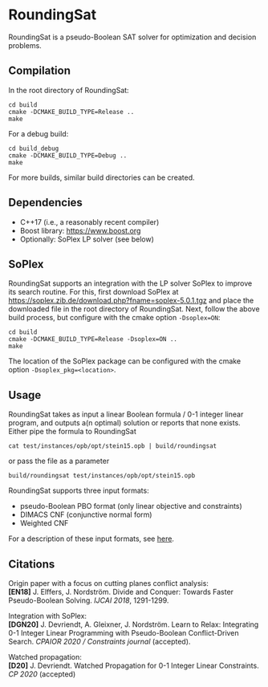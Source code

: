# RoundingSat

RoundingSat is a pseudo-Boolean SAT solver for optimization and decision problems.

## Compilation

In the root directory of RoundingSat:

    cd build
    cmake -DCMAKE_BUILD_TYPE=Release ..
    make

For a debug build:

    cd build_debug
    cmake -DCMAKE_BUILD_TYPE=Debug ..
    make

For more builds, similar build directories can be created.

## Dependencies

- C++17 (i.e., a reasonably recent compiler)
- Boost library: https://www.boost.org
- Optionally: SoPlex LP solver (see below)

## SoPlex

RoundingSat supports an integration with the LP solver SoPlex to improve its search routine.
For this, first download SoPlex at https://soplex.zib.de/download.php?fname=soplex-5.0.1.tgz and place the downloaded file in the root directory of RoundingSat.
Next, follow the above build process, but configure with the cmake option `-Dsoplex=ON`:

    cd build
    cmake -DCMAKE_BUILD_TYPE=Release -Dsoplex=ON ..
    make

The location of the SoPlex package can be configured with the cmake option `-Dsoplex_pkg=<location>`.

## Usage

RoundingSat takes as input a linear Boolean formula / 0-1 integer linear program, and outputs a(n optimal) solution or reports that none exists.
Either pipe the formula to RoundingSat

    cat test/instances/opb/opt/stein15.opb | build/roundingsat

or pass the file as a parameter

    build/roundingsat test/instances/opb/opt/stein15.opb

RoundingSat supports three input formats:
- pseudo-Boolean PBO format (only linear objective and constraints)
- DIMACS CNF (conjunctive normal form)
- Weighted CNF

For a description of these input formats, see [here](InputFormats.md).

## Citations

Origin paper with a focus on cutting planes conflict analysis:  
**[EN18]** J. Elffers, J. Nordström. Divide and Conquer: Towards Faster Pseudo-Boolean Solving. *IJCAI 2018*, 1291-1299.

Integration with SoPlex:  
**[DGN20]** J. Devriendt, A. Gleixner, J. Nordström. Learn to Relax: Integrating 0-1 Integer Linear Programming with Pseudo-Boolean Conflict-Driven Search. *CPAIOR 2020 / Constraints journal* (accepted).

Watched propagation:  
**[D20]** J. Devriendt. Watched Propagation for 0-1 Integer Linear Constraints. *CP 2020* (accepted)
